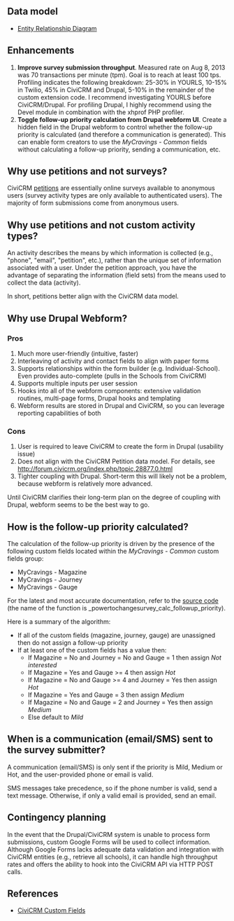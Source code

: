 ## Data model ##
  * [Entity Relationship Diagram](p2c_mycravings_survey_erd.png)

## Enhancements ##
  1. **Improve survey submission throughput**. Measured rate on Aug 8, 2013 was 70 transactions per minute (tpm). Goal is to reach at least 100 tps. Profiling indicates the following breakdown: 25-30% in YOURLS, 10-15% in Twilio, 45% in CiviCRM and Drupal, 5-10% in the remainder of the custom extension code. I recommend investigating YOURLS before CiviCRM/Drupal. For profiling Drupal, I highly recommend using the Devel module in combination with the xhprof PHP profiler.
  1. **Toggle follow-up priority calculation from Drupal webform UI**. Create a hidden field in the Drupal webform to control whether the follow-up priority is calculated (and therefore a communication is generated).  This can enable form creators to use the *MyCravings - Common* fields without calculating a follow-up priority, sending a communication, etc.

## Why use petitions and not surveys?
CiviCRM [petitions](http://book.civicrm.org/user/current/petition/what-you-need-to-know/) are essentially online surveys available to anonymous users (survey activity types are only available to authenticated users). The majority of form submissions come from anonymous users.

## Why use petitions and not custom activity types?
An activity describes the means by which information is collected (e.g., "phone", "email", "petition", etc.), rather than the unique set of information associated with a user. Under the petition approach, you have the advantage of separating the information (field sets) from the means used to collect the data (activity).

In short, petitions better align with the CiviCRM data model.

## Why use Drupal Webform?

### Pros
  1. Much more user-friendly (intuitive, faster)
  1. Interleaving of activity and contact fields to align with paper forms
  1. Supports relationships within the form builder (e.g. Individual-School). Even provides auto-complete (pulls in the Schools from CiviCRM)
  1. Supports multiple inputs per user session
  1. Hooks into all of the webform components: extensive validation routines, multi-page forms, Drupal hooks and templating
  1. Webform results are stored in Drupal and CiviCRM, so you can leverage reporting capabilities of both

### Cons
  1. User is required to leave CiviCRM to create the form in Drupal (usability issue)
  1. Does not align with the CiviCRM Petition data model. For details, see http://forum.civicrm.org/index.php/topic,28877.0.html
  1. Tighter coupling with Drupal. Short-term this will likely not be a problem, because webform is relatively more advanced.

Until CiviCRM clarifies their long-term plan on the degree of coupling with Drupal, webform seems to be the best way to go.

## How is the follow-up priority calculated?
The calculation of the follow-up priority is driven by the presence of the following custom fields located within the *MyCravings - Common* custom fields group:
  * MyCravings - Magazine
  * MyCravings - Journey
  * MyCravings - Gauge

For the latest and most accurate documentation, refer to the [source code](../powertochangesurvey.php) (the name of the function is _powertochangesurvey_calc_followup_priority).

Here is a summary of the algorithm:
  * If all of the custom fields (magazine, journey, gauge) are unassigned then do not assign a follow-up priority
  * If at least one of the custom fields has a value then:
      * If Magazine = No and Journey = No and Gauge = 1 then assign *Not interested*
      * If Magazine = Yes and Gauge >= 4 then assign *Hot*
      * If Magazine = No and Gauge >= 4 and Journey = Yes then assign *Hot*
      * If Magazine = Yes and Gauge = 3 then assign *Medium*
      * If Magazine = No and Gauge = 2 and Journey = Yes then assign *Medium*
      * Else default to *Mild*

## When is a communication (email/SMS) sent to the survey submitter?
A communication (email/SMS) is only sent if the priority is Mild, Medium or Hot, and the user-provided phone or email is valid.

SMS messages take precedence, so if the phone number is valid, send a text message. Otherwise, if only a valid email is provided, send an email.

## Contingency planning
In the event that the Drupal/CiviCRM system is unable to process form submissions, custom Google Forms will be used to collect information. Although Google Forms lacks adequate data validation and integration with CiviCRM entities (e.g., retrieve all schools), it can handle high throughput rates and offers the ability to hook into the CiviCRM API via HTTP POST calls.

## References
   * [CiviCRM Custom Fields](http://book.civicrm.org/user/current/organising-your-data/custom-fields/)
